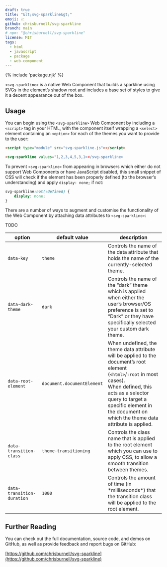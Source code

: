 ```yaml
---
draft: true
title: "&lt;svg-sparkline&gt;"
emoji: 📈
github: chrisburnell/svg-sparkline
branch: main
# npm: "@chrisburnell/svg-sparkline"
license: MIT
tags:
  - html
  - javascript
  - package
  - web-component
---
```


{% include 'package.njk' %}

<code>&lt;svg-sparkline&gt;</code> is a native Web Component that builds a sparkline using SVGs in the element’s shadow root and includes a base set of styles to give it a decent appearance out of the box.

## Usage

You can begin using the <code>&lt;svg-sparkline&gt;</code> Web Component by including a <code>&lt;script&gt;</code> tag in your HTML, with the component itself wrapping a <code>&lt;select&gt;</code> element containing an <code>&lt;option&gt;</code> for each of the themes you want to provide to the user:

```html
<script type="module" src="svg-sparkline.js"></script>

<svg-sparkline values="1,2,3,4,5,3,1></svg-sparkline>
```

To prevent <code>&lt;svg-sparkline&gt;</code> from appearing in browsers which either do not support Web Components or have JavaScript disabled, this small snippet of CSS will check if the element has been properly defined (to the browser’s understanding) and apply `display: none;` if not:

```css
svg-sparkline:not(:defined) {
    display: none;
}
```

There are a number of ways to augment and customise the functionality of the Web Component by attaching data attributes to <code>&lt;svg-sparkline&gt;</code>:

TODO

<table>
    <thead>
        <tr>
            <th>option</th>
            <th>default value</th>
            <th>description</th>
        </tr>
    </thead>
    <tbody>
        <tr>
            <td><code>data-key</code></td>
            <td><code>theme</code></td>
            <td>Controls the name of the data attribute that holds the name of the currently-selected theme.</td>
        </tr>
        <tr>
            <td><code>data-dark-theme</code></td>
            <td><code>dark</code></td>
            <td>Controls the name of the <q>dark</q> theme which is applied when either the user’s browser/OS preference is set to <q>Dark</q> or they have specifically selected your custom dark theme.</td>
        </tr>
        <tr>
            <td><code>data-root-element</code></td>
            <td><code>document.documentElement</code></td>
            <td>When undefined, the theme data attribute will be applied to the document’s root element (<code>&lt;html&gt;</code>/<code>:root</code> in most cases).<br>When defined, this acts as a selector query to target a specific element in the document on which the theme data attribute is applied.</td>
        </tr>
        <tr>
            <td><code>data-transition-class</code></td>
            <td><code>theme-transitioning</code></td>
            <td>Controls the class name that is applied to the root element which you can use to apply CSS, to allow a smooth transition between themes.</td>
        </tr>
        <tr>
            <td><code>data-transition-duration</code></td>
            <td><code>1000</code></td>
            <td>Controls the amount of time (in *milliseconds*) that the transition class will be applied to the root element.</td>
        </tr>
    </tbody>
</table>

## Further Reading

You can check out the full documentation, source code, and demos on GitHub, as well as provide feedback and report bugs on GitHub:

[https://github.com/chrisburnell/svg-sparkline](https://github.com/chrisburnell/svg-sparkline)

